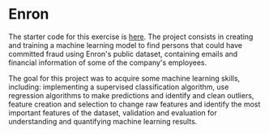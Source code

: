 # Enron
The starter code for this exercise is [here](https://github.com/udacity/ud120-projects). The project consists in creating and training a
machine learning model to find persons that could have committed fraud using Enron's public dataset, containing emails and financial information
of some of the company's employees.

The goal for this project was to acquire some machine learning skills, including: implementing a supervised classification algorithm, use regression
algorithms to make predictions and identify and clean outliers, feature creation and selection to change raw features and identify the most
important features of the dataset, validation and evaluation for understanding and quantifying machine learning results.